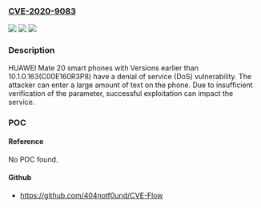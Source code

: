 ### [CVE-2020-9083](https://cve.mitre.org/cgi-bin/cvename.cgi?name=CVE-2020-9083)
![](https://img.shields.io/static/v1?label=Product&message=HUAWEI%20Mate%2020&color=blue)
![](https://img.shields.io/static/v1?label=Version&message=n%2Fa&color=blue)
![](https://img.shields.io/static/v1?label=Vulnerability&message=DoS&color=brighgreen)

### Description

HUAWEI Mate 20 smart phones with Versions earlier than 10.1.0.163(C00E160R3P8) have a denial of service (DoS) vulnerability. The attacker can enter a large amount of text on the phone. Due to insufficient verification of the parameter, successful exploitation can impact the service.

### POC

#### Reference
No POC found.

#### Github
- https://github.com/404notf0und/CVE-Flow

